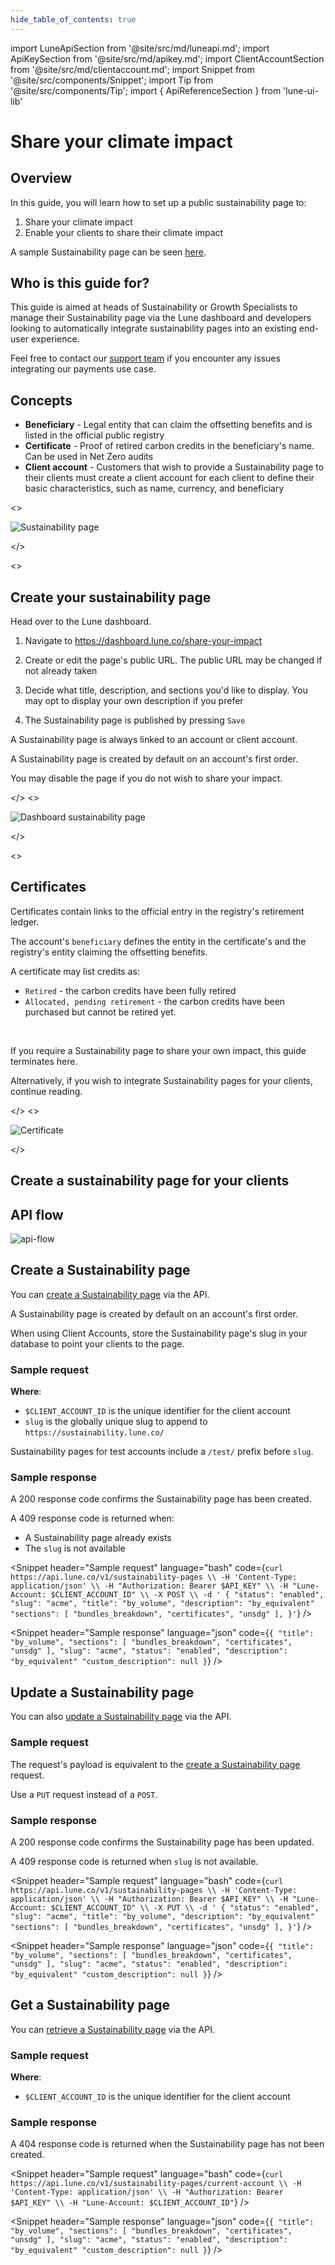 ```yaml
---
hide_table_of_contents: true
---
```


import LuneApiSection from '@site/src/md/luneapi.md';
import ApiKeySection from '@site/src/md/apikey.md';
import ClientAccountSection from '@site/src/md/clientaccount.md';
import Snippet  from '@site/src/components/Snippet';
import Tip from '@site/src/components/Tip';
import { ApiReferenceSection } from 'lune-ui-lib'

# Share your climate impact

<div className="sections">

<ApiReferenceSection>
<div className="paragraphSections">

<div>

<LuneApiSection />

</div>
<div>

## Overview

In this guide, you will learn how to set up a public sustainability page to:

1. Share your climate impact
2. Enable your clients to share their climate impact

A sample Sustainability page can be seen [here](https://sustainability.lune.co/lune-example-impact).

</div>
<div>

## Who is this guide for?

This guide is aimed at heads of Sustainability or Growth Specialists to manage their Sustainability page via the Lune dashboard and developers looking to automatically integrate sustainability pages into an existing end-user experience.

Feel free to contact our [support team](mailto:support@lune.com) if you encounter any issues integrating our payments use case.

</div>
<div>

## Concepts

- **Beneficiary** - Legal entity that can claim the offsetting benefits and is listed in the official public registry
- **Certificate** - Proof of retired carbon credits in the beneficiary's name. Can be used in Net Zero audits
- **Client account** - Customers that wish to provide a Sustainability page to their clients must create a client account for each client to define their basic characteristics, such as name, currency, and beneficiary

</div>
</div>
<>

![Sustainability page](/img/sustainability-page.png)

</>
</ApiReferenceSection>

<ApiReferenceSection>

<>

## Create your sustainability page

Head over to the Lune dashboard.

1. Navigate to https://dashboard.lune.co/share-your-impact

2. Create or edit the page's public URL. The public URL may be changed if not already taken

3. Decide what title, description, and sections you'd like to display. You may opt to display your own description if you prefer

4. The Sustainability page is published by pressing `Save`

<Tip>

A Sustainability page is always linked to an account or client account.

</Tip>

<Tip>

A Sustainability page is created by default on an account's first order.

You may disable the page if you do not wish to share your impact.

</Tip>

</>
<>

![Dashboard sustainability page](/img/dashboard-sustainability-page.png)

</>

</ApiReferenceSection>

<ApiReferenceSection>

<>

## Certificates

Certificates contain links to the official entry in the registry's retirement ledger.

The account's `beneficiary` defines the entity in the certificate's and the registry's entity claiming the offsetting benefits.

A certificate may list credits as:

* `Retired` - the carbon credits have been fully retired
* `Allocated, pending retirement` - the carbon credits have been purchased but cannot be retired yet.

<br />

If you require a Sustainability page to share your own impact, this guide terminates here.

Alternatively, if you wish to integrate Sustainability pages for your clients, continue reading.

</>
<>

![Certificate](/img/certificate.png)

</>

</ApiReferenceSection>


<div>

## Create a sustainability page for your clients

## API flow

![api-flow](/img/payments-apiflow.png)

</div>


<ApiKeySection />

<ClientAccountSection />

<ApiReferenceSection>

<div className="paragraphSections">

<div>

## Create a Sustainability page

You can [create a Sustainability page](/resources/sustainability-page/create-sustainability-page) via the API.

<Tip>

A Sustainability page is created by default on an account's first order.

</Tip>

<Tip>

When using Client Accounts, store the Sustainability page's slug in your database to point your clients to the page.

</Tip>


</div>
<div>

### Sample request
**Where**:

- `$CLIENT_ACCOUNT_ID` is the unique identifier for the client account
- `slug` is the globally unique slug to append to `https://sustainability.lune.co/`

<Tip>

Sustainability pages for test accounts include a `/test/` prefix before `slug`.

</Tip>

</div>
<div>

### Sample response

A 200 response code confirms the Sustainability page has been created.

A 409 response code is returned when:

* A Sustainability page already exists
* The `slug` is not available

</div>

</div>

<div className="miniSections">

<Snippet
    header="Sample request"
    language="bash"
    code={`curl https://api.lune.co/v1/sustainability-pages \\
  -H 'Content-Type: application/json' \\
  -H "Authorization: Bearer $API_KEY" \\
  -H "Lune-Account: $CLIENT_ACCOUNT_ID" \\
  -X POST \\
  -d '
    {
      "status": "enabled",
      "slug": "acme",
      "title": "by_volume",
      "description": "by_equivalent"
      "sections": [
        "bundles_breakdown",
        "certificates",
        "unsdg"
      ],
    }'`} />

<Snippet
    header="Sample response"
    language="json"
    code={`{
  "title": "by_volume",
  "sections": [
    "bundles_breakdown",
    "certificates",
    "unsdg"
  ],
  "slug": "acme",
  "status": "enabled",
  "description": "by_equivalent"
  "custom_description": null
}`} />

</div>

</ApiReferenceSection>

<ApiReferenceSection>

<div className="paragraphSections">

<div>

## Update a Sustainability page

You can also [update a Sustainability page](/resources/sustainability-page/update-sustainability-page) via the API.

</div>
<div>

### Sample request

The request's payload is equivalent to the [create a Sustainability page](#create-a-sustainability-page) request.

Use a `PUT` request instead of a `POST`.

</div>
<div>

### Sample response

A 200 response code confirms the Sustainability page has been updated.

A 409 response code is returned when `slug` is not available.

</div>

</div>

<div className="miniSections">

<Snippet
    header="Sample request"
    language="bash"
    code={`curl https://api.lune.co/v1/sustainability-pages \\
  -H 'Content-Type: application/json' \\
  -H "Authorization: Bearer $API_KEY" \\
  -H "Lune-Account: $CLIENT_ACCOUNT_ID" \\
  -X PUT \\
  -d '
    {
      "status": "enabled",
      "slug": "acme",
      "title": "by_volume",
      "description": "by_equivalent"
      "sections": [
        "bundles_breakdown",
        "certificates",
        "unsdg"
      ],
    }'`} />

<Snippet
    header="Sample response"
    language="json"
    code={`{
  "title": "by_volume",
  "sections": [
    "bundles_breakdown",
    "certificates",
    "unsdg"
  ],
  "slug": "acme",
  "status": "enabled",
  "description": "by_equivalent"
  "custom_description": null
}`} />

</div>

</ApiReferenceSection>

<ApiReferenceSection>

<div className="paragraphSections">

<div>

## Get a Sustainability page

You can [retrieve a Sustainability page](/resources/sustainability-page/get-public-sustainability-page) via the API.

</div>
<div>

### Sample request

**Where**:

- `$CLIENT_ACCOUNT_ID` is the unique identifier for the client account

</div>
<div>

### Sample response

A 404 response code is returned when the Sustainability page has not been created.

</div>

</div>

<div className="miniSections">

<Snippet
    header="Sample request"
    language="bash"
    code={`curl https://api.lune.co/v1/sustainability-pages/current-account \\
  -H 'Content-Type: application/json' \\
  -H "Authorization: Bearer $API_KEY" \\
  -H "Lune-Account: $CLIENT_ACCOUNT_ID"`} />

<Snippet
    header="Sample response"
    language="json"
    code={`{
  "title": "by_volume",
  "sections": [
    "bundles_breakdown",
    "certificates",
    "unsdg"
  ],
  "slug": "acme",
  "status": "enabled",
  "description": "by_equivalent"
  "custom_description": null
}`} />

</div>

</ApiReferenceSection>

</div>

